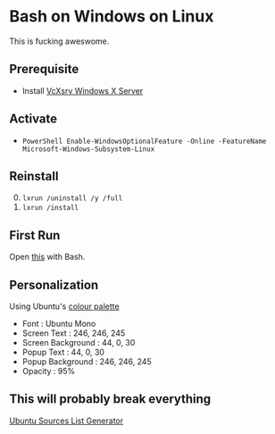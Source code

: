 # Bash on Windows on Linux

This is fucking aweswome.

## Prerequisite

- Install [VcXsrv Windows X Server](https://sourceforge.net/projects/vcxsrv/)

## Activate

- `PowerShell Enable-WindowsOptionalFeature -Online -FeatureName Microsoft-Windows-Subsystem-Linux`

## Reinstall

0. `lxrun /uninstall /y /full`
1. `lxrun /install`

## First Run

Open [this](https://raw.githubusercontent.com/NatoBoram/FirstRun/master/Windows%2010/HowTo/Bash/FirstRun.sh) with Bash.

## Personalization

Using Ubuntu's [colour palette](http://design.ubuntu.com/brand/colour-palette)

- Font : Ubuntu Mono
- Screen Text : 246, 246, 245
- Screen Background : 44, 0, 30
- Popup Text : 44, 0, 30
- Popup Background : 246, 246, 245
- Opacity : 95%

## This will probably break everything

[Ubuntu Sources List Generator](https://repogen.simplylinux.ch/)
